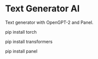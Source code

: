 # Text Generator AI

Text generator with OpenGPT-2 and Panel.


pip install torch

pip install transformers


pip install panel